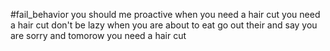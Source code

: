 #fail_behavior 
you should me proactive  when you need a hair cut you need a hair cut don't be lazy 
when you are about to eat go out their and say you are sorry and tomorow you need a hair cut 

